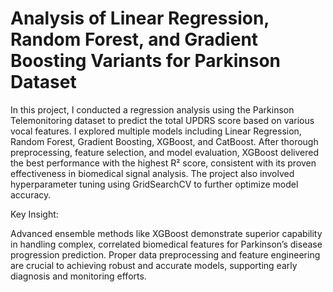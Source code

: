 # Analysis of Linear Regression, Random Forest, and Gradient Boosting Variants for Parkinson Dataset
In this project, I conducted a regression analysis using the Parkinson Telemonitoring dataset to predict the total UPDRS score based on various vocal features. I explored multiple models including Linear Regression, Random Forest, Gradient Boosting, XGBoost, and CatBoost. After thorough preprocessing, feature selection, and model evaluation, XGBoost delivered the best performance with the highest R² score, consistent with its proven effectiveness in biomedical signal analysis. The project also involved hyperparameter tuning using GridSearchCV to further optimize model accuracy.

Key Insight:

Advanced ensemble methods like XGBoost demonstrate superior capability in handling complex, correlated biomedical features for Parkinson’s disease progression prediction. Proper data preprocessing and feature engineering are crucial to achieving robust and accurate models, supporting early diagnosis and monitoring efforts.
